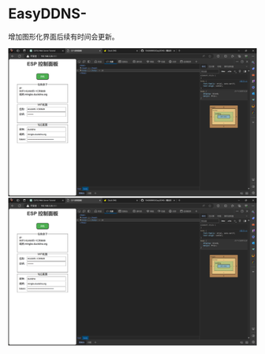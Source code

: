 # EasyDDNS-
增加图形化界面后续有时间会更新。


![image](https://github.com/1542608903/EasyDDNS-/blob/main/%E5%B1%8F%E5%B9%95%E6%88%AA%E5%9B%BE%202023-12-16%20172306.png)
![image](https://github.com/1542608903/EasyDDNS-/blob/main/%E5%B1%8F%E5%B9%95%E6%88%AA%E5%9B%BE%202023-12-16%20172306.png)

